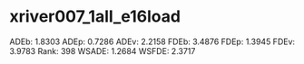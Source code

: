 # xriver007_1all_e16load

ADEb: 1.8303
ADEp: 0.7286
ADEv: 2.2158
FDEb: 3.4876
FDEp: 1.3945
FDEv: 3.9783
Rank: 398
WSADE: 1.2684
WSFDE: 2.3717